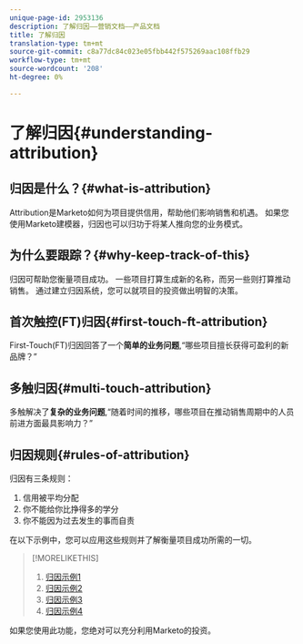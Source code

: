 ```yaml
---
unique-page-id: 2953136
description: 了解归因——营销文档——产品文档
title: 了解归因
translation-type: tm+mt
source-git-commit: c8a77dc84c023e05fbb442f575269aac108ffb29
workflow-type: tm+mt
source-wordcount: '208'
ht-degree: 0%

---
```



# 了解归因{#understanding-attribution}

## 归因是什么？{#what-is-attribution}

Attribution是Marketo如何为项目提供信用，帮助他们影响销售和机遇。 如果您使用Marketo建模器，归因也可以归功于将某人推向您的业务模式。

## 为什么要跟踪？{#why-keep-track-of-this}

归因可帮助您衡量项目成功。 一些项目打算生成新的名称，而另一些则打算推动销售。 通过建立归因系统，您可以就项目的投资做出明智的决策。

## 首次触控(FT)归因{#first-touch-ft-attribution}

First-Touch(FT)归因回答了一个&#x200B;**简单的业务问题**,“哪些项目擅长获得可盈利的新品牌？”

## 多触归因{#multi-touch-attribution}

多触解决了&#x200B;**复杂的业务问题**,“随着时间的推移，哪些项目在推动销售周期中的人员前进方面最具影响力？”

## 归因规则{#rules-of-attribution}

归因有三条规则：

1. 信用被平均分配
1. 你不能给你比挣得多的学分
1. 你不能因为过去发生的事而自责

在以下示例中，您可以应用这些规则并了解衡量项目成功所需的一切。

>[!MORELIKETHIS]
>
>1. [归因示例1](/help/marketo/product-docs/reporting/revenue-cycle-analytics/revenue-tools/attribution/attribution-example-1.md)
>1. [归因示例2](/help/marketo/product-docs/reporting/revenue-cycle-analytics/revenue-tools/attribution/attribution-example-2.md)
>1. [归因示例3](/help/marketo/product-docs/reporting/revenue-cycle-analytics/revenue-tools/attribution/attribution-example-3.md)
>1. [归因示例4](/help/marketo/product-docs/reporting/revenue-cycle-analytics/revenue-tools/attribution/attribution-example-4.md)


如果您使用此功能，您绝对可以充分利用Marketo的投资。
